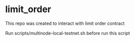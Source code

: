 # limit_order
This repo was created to interact with limit order contract

Run scripts/multinode-local-testnet.sh before run this script
